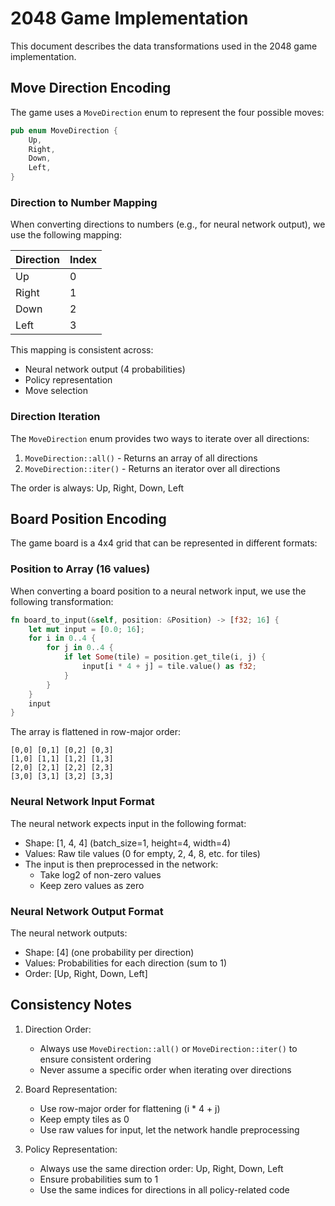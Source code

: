 # 2048 Game Implementation

This document describes the data transformations used in the 2048 game implementation.

## Move Direction Encoding

The game uses a `MoveDirection` enum to represent the four possible moves:

```rust
pub enum MoveDirection {
    Up,
    Right,
    Down,
    Left,
}
```

### Direction to Number Mapping

When converting directions to numbers (e.g., for neural network output), we use the following mapping:

| Direction | Index |
|-----------|-------|
| Up        | 0     |
| Right     | 1     |
| Down      | 2     |
| Left      | 3     |

This mapping is consistent across:
- Neural network output (4 probabilities)
- Policy representation
- Move selection

### Direction Iteration

The `MoveDirection` enum provides two ways to iterate over all directions:
1. `MoveDirection::all()` - Returns an array of all directions
2. `MoveDirection::iter()` - Returns an iterator over all directions

The order is always: Up, Right, Down, Left

## Board Position Encoding

The game board is a 4x4 grid that can be represented in different formats:

### Position to Array (16 values)

When converting a board position to a neural network input, we use the following transformation:

```rust
fn board_to_input(&self, position: &Position) -> [f32; 16] {
    let mut input = [0.0; 16];
    for i in 0..4 {
        for j in 0..4 {
            if let Some(tile) = position.get_tile(i, j) {
                input[i * 4 + j] = tile.value() as f32;
            }
        }
    }
    input
}
```

The array is flattened in row-major order:
```
[0,0] [0,1] [0,2] [0,3]
[1,0] [1,1] [1,2] [1,3]
[2,0] [2,1] [2,2] [2,3]
[3,0] [3,1] [3,2] [3,3]
```

### Neural Network Input Format

The neural network expects input in the following format:
- Shape: [1, 4, 4] (batch_size=1, height=4, width=4)
- Values: Raw tile values (0 for empty, 2, 4, 8, etc. for tiles)
- The input is then preprocessed in the network:
  - Take log2 of non-zero values
  - Keep zero values as zero

### Neural Network Output Format

The neural network outputs:
- Shape: [4] (one probability per direction)
- Values: Probabilities for each direction (sum to 1)
- Order: [Up, Right, Down, Left]

## Consistency Notes

1. Direction Order:
   - Always use `MoveDirection::all()` or `MoveDirection::iter()` to ensure consistent ordering
   - Never assume a specific order when iterating over directions

2. Board Representation:
   - Use row-major order for flattening (i * 4 + j)
   - Keep empty tiles as 0
   - Use raw values for input, let the network handle preprocessing

3. Policy Representation:
   - Always use the same direction order: Up, Right, Down, Left
   - Ensure probabilities sum to 1
   - Use the same indices for directions in all policy-related code